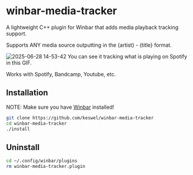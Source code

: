 # winbar-media-tracker
A lightweight C++ plugin for Winbar that adds media playback tracking support.

Supports ANY media source outputting in the {artist} - {title} format.

![2025-06-28 14-53-42](https://github.com/user-attachments/assets/6ba23daa-25b5-4bf3-b44e-59a13f74d55f)
You can see it tracking what is playing on Spotify in this GIF.

Works with Spotify, Bandcamp, Youtube, etc.

## Installation

NOTE: Make sure you have [Winbar](https://github.com/jmanc3/winbar) installed!

```bash
git clone https://github.com/keswel/winbar-media-tracker
cd winbar-media-tracker
./install
```

## Uninstall

```bash
cd ~/.config/winbar/plugins
rm winbar-media-tracker.plugin
```

